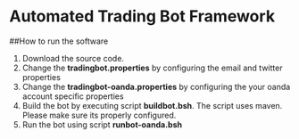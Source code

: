 # Automated Trading Bot Framework

##How to run the software

1. Download the source code.
2. Change the **tradingbot.properties** by configuring the email and twitter properties
3. Change the **tradingbot-oanda.properties** by configuring the your oanda account specific properties
4. Build the bot by executing script **buildbot.bsh**. The script uses maven. Please make sure its properly configured.
5. Run the bot using script **runbot-oanda.bsh**
